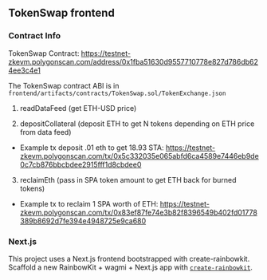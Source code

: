 ## TokenSwap frontend

### Contract Info

TokenSwap Contract: https://testnet-zkevm.polygonscan.com/address/0x1fba51630d9557710778e827d786db624ee3c4e1

The TokenSwap contract ABI is in `frontend/artifacts/contracts/TokenSwap.sol/TokenExchange.json`

1. readDataFeed (get ETH-USD price)

2. depositCollateral (deposit ETH to get N tokens depending on ETH price from data feed)

- Example tx deposit .01 eth to get 18.93 STA: https://testnet-zkevm.polygonscan.com/tx/0x5c332035e065abfd6ca4589e7446eb9de0c7cb876bbcbdee2915fff1d8cbdee0

3. reclaimEth (pass in SPA token amount to get ETH back for burned tokens)

- Example tx to reclaim 1 SPA worth of ETH: https://testnet-zkevm.polygonscan.com/tx/0x83ef87fe74e3b82f8396549b402fd01778389b8692d7fe394e4948725e9ca680

### Next.js

This project uses a Next.js frontend bootstrapped with create-rainbowkit. Scaffold a new RainbowKit + wagmi + Next.js app with [`create-rainbowkit`](https://github.com/rainbow-me/rainbowkit/tree/main/packages/create-rainbowkit).
